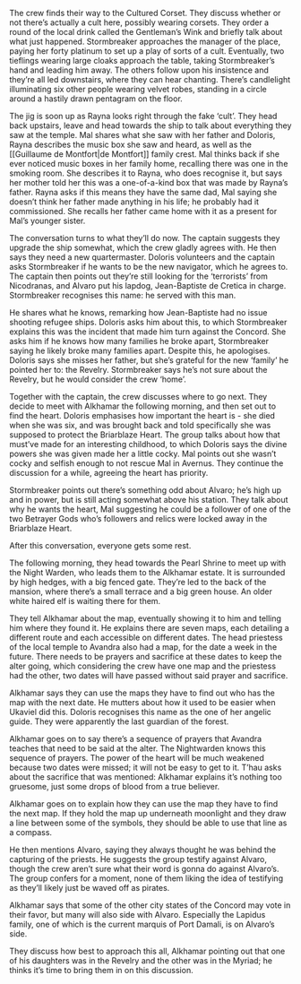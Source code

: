 The crew finds their way to the Cultured Corset. They discuss whether or not there’s actually a cult here, possibly wearing corsets. They order a round of the local drink called the Gentleman’s Wink and briefly talk about what just happened. Stormbreaker approaches the manager of the place, paying her forty platinum to set up a play of sorts of a cult. 
Eventually, two tieflings wearing large cloaks approach the table, taking Stormbreaker’s hand and leading him away. The others follow upon his insistence and they’re all led downstairs, where they can hear chanting. There’s candlelight illuminating six other people wearing velvet robes, standing in a circle around a hastily drawn pentagram on the floor. 

The jig is soon up as Rayna looks right through the fake ‘cult’. They head back upstairs, leave and head towards the ship to talk about everything they saw at the temple. Mal shares what she saw with her father and Doloris, Rayna describes the music box she saw and heard, as well as the [[Guillaume de Montfort|de Montfort]] family crest. Mal thinks back if she ever noticed music boxes in her family home, recalling there was one in the smoking room. She describes it to Rayna, who does recognise it, but says her mother told her this was a one-of-a-kind box that was made by Rayna’s father. Rayna asks if this means they have the same dad, Mal saying she doesn’t think her father made anything in his life; he probably had it commissioned. She recalls her father came home with it as a present for Mal’s younger sister.  

The conversation turns to what they’ll do now. The captain suggests they upgrade the ship somewhat, which the crew gladly agrees with. He then says they need a new quartermaster. Doloris volunteers and the captain asks Stormbreaker if he wants to be the new navigator, which he agrees to. The captain then points out they’re still looking for the ‘terrorists’ from Nicodranas, and Alvaro put his lapdog, Jean-Baptiste de Cretica in charge. Stormbreaker recognises this name: he served with this man.

He shares what he knows, remarking how Jean-Baptiste had no issue shooting refugee ships. Doloris asks him about this, to which Stormbreaker explains this was the incident that made him turn against the Concord. She asks him if he knows how many families he broke apart, Stormbreaker saying he likely broke many families apart. Despite this, he apologises. Doloris says she misses her father, but she’s grateful for the new ‘family’ he pointed her to: the Revelry. Stormbreaker says he’s not sure about the Revelry, but he would consider the crew ‘home’. 

Together with the captain, the crew discusses where to go next. They decide to meet with Alkhamar the following morning, and then set out to find the heart. Doloris emphasises how important the heart is - she died when she was six, and was brought back and told specifically she was supposed to protect the Briarblaze Heart. The group talks about how that must’ve made for an interesting childhood, to which Doloris says the divine powers she was given made her a little cocky. Mal points out she wasn’t cocky and selfish enough to not rescue Mal in Avernus. They continue the discussion for a while, agreeing the heart has priority. 

Stormbreaker points out there’s something odd about Alvaro; he’s high up and in power, but is still acting somewhat above his station. They talk about why he wants the heart, Mal suggesting he could be a follower of one of the two Betrayer Gods who’s followers and relics were locked away in the Briarblaze Heart. 

After this conversation, everyone gets some rest.

The following morning, they head towards the Pearl Shrine to meet up with the Night Warden, who leads them to the Alkhamar estate. It is surrounded by high hedges, with a big fenced gate. They’re led to the back of the mansion, where there’s a small terrace and a big green house. An older white haired elf is waiting there for them. 

They tell Alkhamar about the map, eventually showing it to him and telling him where they found it. He explains there are seven maps, each detailing a different route and each accessible on different dates. The head priestess of the local temple to Avandra also had a map, for the date a week in the future. There needs to be prayers and sacrifice at these dates to keep the alter going, which considering the crew have one map and the priestess had the other, two dates will have passed without said prayer and sacrifice. 

Alkhamar says they can use the maps they have to find out who has the map with the next date. He mutters about how it used to be easier when Ukaviel did this. Doloris recognises this name as the one of her angelic guide. They were apparently the last guardian of the forest. 

Alkhamar goes on to say there’s a sequence of prayers that Avandra teaches that need to be said at the alter. The Nightwarden knows this sequence of prayers. The power of the heart will be much weakened because two dates were missed; it will not be easy to get to it. T’hau asks about the sacrifice that was mentioned: Alkhamar explains it’s nothing too gruesome, just some drops of blood from a true believer. 

Alkhamar goes on to explain how they can use the map they have to find the next map. If they hold the map up underneath moonlight and they draw a line between some of the symbols, they should be able to use that line as a compass. 

He then mentions Alvaro, saying they always thought he was behind the capturing of the priests. He suggests the group testify against Alvaro, though the crew aren’t sure what their word is gonna do against Alvaro’s. The group confers for a moment, none of them liking the idea of testifying as they’ll likely just be waved off as pirates. 

Alkhamar says that some of the other city states of the Concord may vote in their favor, but many will also side with Alvaro. Especially the Lapidus family, one of which is the current marquis of Port Damali, is on Alvaro’s side. 

They discuss how best to approach this all, Alkhamar pointing out that one of his daughters was in the Revelry and the other was in the Myriad; he thinks it’s time to bring them in on this discussion.
